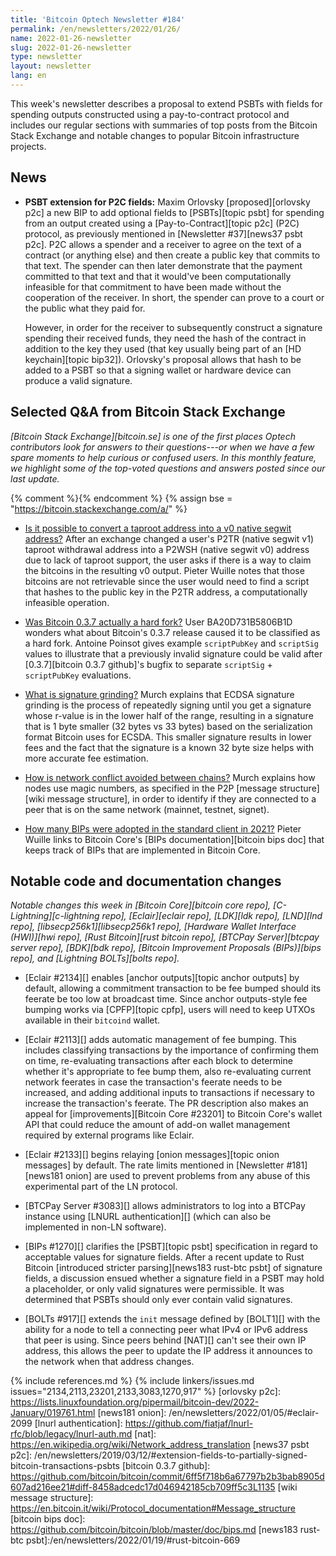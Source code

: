 ```yaml
---
title: 'Bitcoin Optech Newsletter #184'
permalink: /en/newsletters/2022/01/26/
name: 2022-01-26-newsletter
slug: 2022-01-26-newsletter
type: newsletter
layout: newsletter
lang: en
---
```

This week's newsletter describes a proposal to extend PSBTs with fields
for spending outputs constructed using a pay-to-contract protocol and
includes our regular sections with summaries of top posts from the
Bitcoin Stack Exchange and notable changes to popular Bitcoin
infrastructure projects.

## News

- **PSBT extension for P2C fields:** Maxim Orlovsky [proposed][orlovsky
  p2c] a new BIP to add optional fields to [PSBTs][topic psbt] for
  spending from an output created using a [Pay-to-Contract][topic p2c]
  (P2C) protocol, as previously mentioned in [Newsletter #37][news37
  psbt p2c].  P2C allows a spender and a receiver to agree on the text
  of a contract (or anything else) and then create a public key that
  commits to that text.  The spender can then later demonstrate that the
  payment committed to that text and that it would've been
  computationally infeasible for that commitment to have been made
  without the cooperation of the receiver.  In short, the spender can
  prove to a court or the public what they paid for.

    However, in order for the receiver to subsequently construct a
    signature spending their received funds, they need the hash of the
    contract in addition to the key they used (that key usually being
    part of an [HD keychain][topic bip32]).  Orlovsky's proposal allows
    that hash to be added to a PSBT so that a signing wallet or hardware
    device can produce a valid signature.

## Selected Q&A from Bitcoin Stack Exchange

*[Bitcoin Stack Exchange][bitcoin.se] is one of the first places Optech
contributors look for answers to their questions---or when we have a
few spare moments to help curious or confused users.  In
this monthly feature, we highlight some of the top-voted questions and
answers posted since our last update.*

{% comment %}<!-- https://bitcoin.stackexchange.com/search?tab=votes&q=created%3a1m..%20is%3aanswer -->{% endcomment %}
{% assign bse = "https://bitcoin.stackexchange.com/a/" %}

- [Is it possible to convert a taproot address into a v0 native segwit address?]({{bse}}111440)
  After an exchange changed a user's P2TR (native segwit v1) taproot withdrawal address
  into a P2WSH (native segwit v0) address due to lack of taproot support,
  the user asks if there is a way to claim the bitcoins in the resulting v0
  output. Pieter Wuille notes that those bitcoins are not retrievable since the
  user would need to find a script that hashes to the public key in the P2TR
  address, a computationally infeasible operation.

- [Was Bitcoin 0.3.7 actually a hard fork?]({{bse}}111673)
  User BA20D731B5806B1D wonders what about Bitcoin's 0.3.7 release caused it to
  be classified as a hard fork. Antoine Poinsot gives example `scriptPubKey`
  and `scriptSig` values to illustrate that a previously invalid signature could
  be valid after [0.3.7][bitcoin 0.3.7 github]'s bugfix to separate `scriptSig` +
  `scriptPubKey` evaluations.

- [What is signature grinding?]({{bse}}111660)
  Murch explains that ECDSA signature grinding is the process of repeatedly
  signing until you get a signature whose r-value is in the lower half of the
  range, resulting in a signature that is 1 byte smaller (32 bytes vs 33 bytes)
  based on the serialization format Bitcoin uses for ECSDA. This smaller signature results in lower
  fees and the fact that the signature is a known 32 byte size helps with more
  accurate fee estimation.

- [How is network conflict avoided between chains?]({{bse}}111967)
  Murch explains how nodes use magic numbers, as specified in the P2P [message
  structure][wiki message structure], in order to identify if they are
  connected to a peer that is on the same network (mainnet, testnet, signet).

- [How many BIPs were adopted in the standard client in 2021?]({{bse}}111901)
  Pieter Wuille links to Bitcoin Core's [BIPs documentation][bitcoin bips doc]
  that keeps track of BIPs that are implemented in Bitcoin Core.

## Notable code and documentation changes

*Notable changes this week in [Bitcoin Core][bitcoin core repo],
[C-Lightning][c-lightning repo], [Eclair][eclair repo], [LDK][ldk repo],
[LND][lnd repo], [libsecp256k1][libsecp256k1 repo], [Hardware Wallet
Interface (HWI)][hwi repo], [Rust Bitcoin][rust bitcoin repo], [BTCPay
Server][btcpay server repo], [BDK][bdk repo], [Bitcoin Improvement
Proposals (BIPs)][bips repo], and [Lightning BOLTs][bolts repo].*

- [Eclair #2134][] enables [anchor outputs][topic anchor outputs] by default,
  allowing a commitment transaction to be fee bumped should its feerate be too
  low at broadcast time. Since anchor outputs-style fee bumping works via
  [CPFP][topic cpfp], users will need to keep UTXOs available in their
  `bitcoind` wallet.

- [Eclair #2113][] adds automatic management of fee bumping.  This
  includes classifying transactions by the importance of confirming them
  on time, re-evaluating transactions after each block to determine
  whether it's appropriate to fee bump them, also re-evaluating current
  network feerates in case the transaction's feerate needs to be
  increased, and adding additional inputs to transactions if necessary
  to increase the transaction's feerate.  The PR description also makes
  an appeal for [improvements][Bitcoin Core #23201] to Bitcoin Core's
  wallet API that could reduce the amount of add-on wallet management
  required by external programs like Eclair.

- [Eclair #2133][] begins relaying [onion messages][topic onion
  messages] by default.  The rate limits mentioned in [Newsletter
  #181][news181 onion] are used to prevent problems from any abuse of
  this experimental part of the LN protocol.

- [BTCPay Server #3083][] allows administrators to log into a BTCPay
  instance using [LNURL authentication][] (which can also be
  implemented in non-LN software).

- [BIPs #1270][] clarifies the [PSBT][topic psbt] specification in regard to
  acceptable values for signature fields. After a recent update to Rust
  Bitcoin [introduced stricter parsing][news183 rust-btc psbt] of
  signature fields, a discussion ensued whether a signature field in a
  PSBT may hold a placeholder, or only valid signatures were
  permissible. It was determined that PSBTs should only ever contain
  valid signatures.

- [BOLTs #917][] extends the `init` message defined by [BOLT1][] with
  the ability for a node to tell a connecting peer what IPv4 or IPv6
  address that peer is using.  Since peers behind [NAT][] can't see
  their own IP address, this allows the peer to update the IP address it
  announces to the network when that address changes.

{% include references.md %}
{% include linkers/issues.md issues="2134,2113,23201,2133,3083,1270,917" %}
[orlovsky p2c]: https://lists.linuxfoundation.org/pipermail/bitcoin-dev/2022-January/019761.html
[news181 onion]: /en/newsletters/2022/01/05/#eclair-2099
[lnurl authentication]: https://github.com/fiatjaf/lnurl-rfc/blob/legacy/lnurl-auth.md
[nat]: https://en.wikipedia.org/wiki/Network_address_translation
[news37 psbt p2c]: /en/newsletters/2019/03/12/#extension-fields-to-partially-signed-bitcoin-transactions-psbts
[bitcoin 0.3.7 github]: https://github.com/bitcoin/bitcoin/commit/6ff5f718b6a67797b2b3bab8905d607ad216ee21#diff-8458adcedc17d046942185cb709ff5c3L1135
[wiki message structure]: https://en.bitcoin.it/wiki/Protocol_documentation#Message_structure
[bitcoin bips doc]: https://github.com/bitcoin/bitcoin/blob/master/doc/bips.md
[news183 rust-btc psbt]:/en/newsletters/2022/01/19/#rust-bitcoin-669
